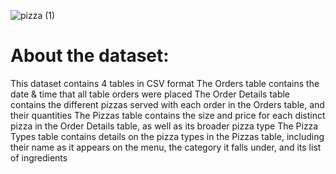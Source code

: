 ![pizza (1)](https://user-images.githubusercontent.com/41531796/198908233-651d13fd-b894-4a22-9b0f-3b0ba672fb39.jpg)
# About the dataset:
This dataset contains 4 tables in CSV format
The Orders table contains the date & time that all table orders were placed
The Order Details table contains the different pizzas served with each order in the Orders table, and their quantities
The Pizzas table contains the size and price for each distinct pizza in the Order Details table, as well as its broader pizza type
The Pizza Types table contains details on the pizza types in the Pizzas table, including their name as it appears on the menu, the category it falls under, and its list of ingredients
